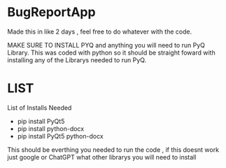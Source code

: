 # BugReportApp

Made this in like 2 days , feel free to do whatever with the code.

MAKE SURE TO INSTALL PYQ and anything you will need to run PyQ Library. This was coded with python so it should be straight foward with 
installing any of the Librarys needed to run PyQ.

# LIST
List of Installs Needed 
- pip install PyQt5
- pip install python-docx
- pip install PyQt5 python-docx

This should be everthing you needed to run the code , if this doesnt work just google or ChatGPT what other librarys you will need to install
